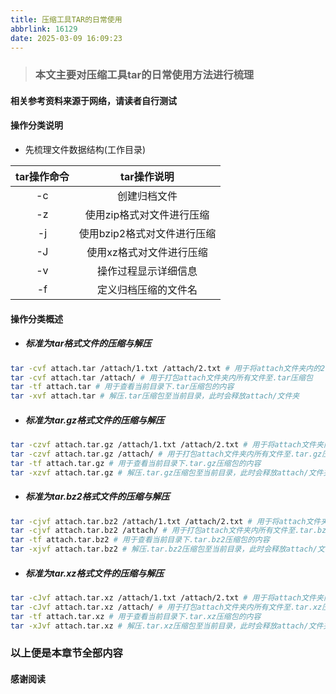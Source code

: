 ```yaml
---
title: 压缩工具TAR的日常使用
abbrlink: 16129
date: 2025-03-09 16:09:23
---
```


> ### 本文主要对压缩工具tar的日常使用方法进行梳理
#### 相关参考资料来源于网络，请读者自行测试

#### 操作分类说明
- 先梳理文件数据结构(工作目录)

| tar操作命令 | tar操作说明 |
| :------: | :------: |
| -c | 创建归档文件 |
| -z | 使用zip格式对文件进行压缩 |
| -j | 使用bzip2格式对文件进行压缩 |
| -J | 使用xz格式对文件进行压缩 |
| -v | 操作过程显示详细信息 |
| -f | 定义归档压缩的文件名 |

#### 操作分类概述

- ##### 标准为tar格式文件的压缩与解压
``` bash
tar -cvf attach.tar /attach/1.txt /attach/2.txt # 用于将attach文件夹内的2个文件打包至.tar压缩包
tar -cvf attach.tar /attach/ # 用于打包attach文件夹内所有文件至.tar压缩包
tar -tf attach.tar # 用于查看当前目录下.tar压缩包的内容
tar -xvf attach.tar # 解压.tar压缩包至当前目录，此时会释放attach/文件夹
```

- ##### 标准为tar.gz格式文件的压缩与解压
``` bash
tar -czvf attach.tar.gz /attach/1.txt /attach/2.txt # 用于将attach文件夹内的2个文件打包至.tar.gz压缩包
tar -czvf attach.tar.gz /attach/ # 用于打包attach文件夹内所有文件至.tar.gz压缩包
tar -tf attach.tar.gz # 用于查看当前目录下.tar.gz压缩包的内容
tar -xzvf attach.tar.gz # 解压.tar.gz压缩包至当前目录，此时会释放attach/文件夹
```

- ##### 标准为tar.bz2格式文件的压缩与解压
``` bash
tar -cjvf attach.tar.bz2 /attach/1.txt /attach/2.txt # 用于将attach文件夹内的2个文件打包至.tar.bz2压缩包
tar -cjvf attach.tar.bz2 /attach/ # 用于打包attach文件夹内所有文件至.tar.bz2压缩包
tar -tf attach.tar.bz2 # 用于查看当前目录下.tar.bz2压缩包的内容
tar -xjvf attach.tar.bz2 # 解压.tar.bz2压缩包至当前目录，此时会释放attach/文件夹
```

- ##### 标准为tar.xz格式文件的压缩与解压
``` bash
tar -cJvf attach.tar.xz /attach/1.txt /attach/2.txt # 用于将attach文件夹内的2个文件打包至.tar.xz压缩包
tar -cJvf attach.tar.xz /attach/ # 用于打包attach文件夹内所有文件至.tar.xz压缩包
tar -tf attach.tar.xz # 用于查看当前目录下.tar.xz压缩包的内容
tar -xJvf attach.tar.xz # 解压.tar.xz压缩包至当前目录，此时会释放attach/文件夹
```

### 以上便是本章节全部内容
#### 感谢阅读
